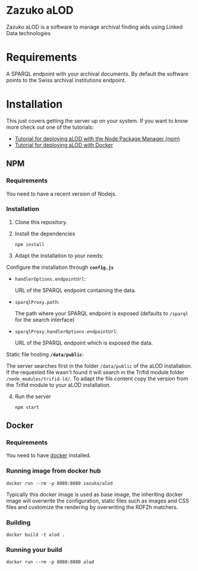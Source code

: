 # Zazuko aLOD

Zazuko aLOD is a software to manage archival finding aids using Linked Data
technologies

# Requirements

A SPARQL endpoint with your archival documents. By default the software points to the Swiss archival institutions endpoint.

# Installation

This just covers getting the server up on your system. If you want to know more 
check out one of the tutorials:
- [Tutorial for deploying aLOD with the Node Package Manager (npm)](tutorial/TUTORIAL-aLOD-with-npm.md)
- [Tutorial for deploying aLOD with Docker](tutorial/TUTORIAL-aLOD-with-docker.md)

## NPM
### Requirements
You need to have a recent version of Nodejs.

### Installation
1. Clone this repository.
2. Install the dependencies

    `npm install`

3. Adapt the installation to your needs:

  Configure the installation through __`config.js`__

  * `handlerOptions.endpointUrl`:
     
     URL of the SPARQL endpoint containing the data.
  * `sparqlProxy.path`:
      
     The path where your SPARQL endpoint is exposed (defaults to `/sparql` for the search interface)
  * `sparqlProxy.handlerOptions.endpointUrl`:
     
     URL of the SPARQL endpoint which is exposed the data.    
  
  Static file hosting __`/data/public`__:
  
  The server searches first in the folder `/data/public` of the aLOD installation. If the requested file wasn't found it will search in the Trifid module folder `/node_modules/trifid-ld/`.
  To adapt the file content copy the version from the Trifid module to your aLOD installation.

4. Run the server

    `npm start`


## Docker
### Requirements

You need to have [docker](https://docker.com/) installed.

### Running image from docker hub

    docker run --rm -p 8080:8080 zazuko/alod

Typically this docker image is used as base image, the inheriting docker image 
will overwrite the configuration, static files such as images and CSS files 
and customize the rendering by overwriting the RDF2h matchers.

### Building

    docker build -t alod .
    
### Running your build

    docker run --rm -p 8080:8080 alod
    
